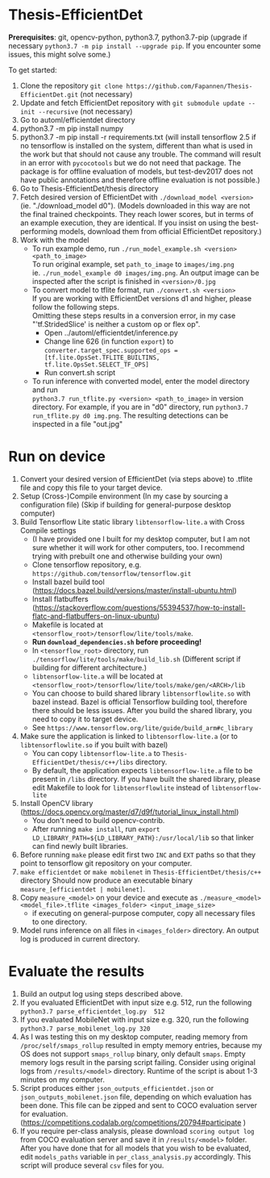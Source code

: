 # Thesis-EfficientDet

**Prerequisites**: git, opencv-python, python3.7, python3.7-pip (upgrade if necessary `python3.7 -m pip install --upgrade pip`. If you encounter some issues, this might solve some.)

To get started:
 
1) Clone the repository `git clone https://github.com/Fapannen/Thesis-EfficientDet.git` (not necessary)
2) Update and fetch EfficientDet repository with `git submodule update --init --recursive` (not necessary)
3) Go to automl/efficientdet directory
4) python3.7 -m pip install numpy
5) python3.7 -m pip install -r requirements.txt (will install tensorflow 2.5 if no tensorflow is installed on the system, different than what is used in the work but that should not cause any trouble. The command will result in an error with `pycocotools` but we do not need that package. The package is for offline evaluation of models, but test-dev2017 does not have public annotations and therefore offline evaluation is not possible.)
6) Go to Thesis-EfficientDet/thesis directory
6) Fetch desired version of EfficientDet with `./download_model <version>`  
   (ie. "./download_model d0"). (Models downloaded in this way are not the final trained checkpoints. They reach lower scores, but in terms of an example execution, they are identical. If you insist on using the best-performing models, download them from official EfficientDet repository.)
7) Work with the model  
    * To run example demo, run `./run_model_example.sh <version> <path_to_image>`  
        To run original example, set `path_to_image` to `images/img.png`  
        ie. `./run_model_example d0 images/img.png`.
        An output image can be inspected after the script is finished in `<version>/0.jpg`
    * To convert model to tflite format, run `./convert.sh <version>`  
      If you are working with EfficientDet versions d1 and higher, please follow the following steps.   
      Omitting these steps results in a conversion error, in my case "'tf.StridedSlice' is neither a custom op or flex op".  
      * Open ../automl/efficientdet/inference.py
      * Change line 626 (in function `export`) to  
      `converter.target_spec.supported_ops = [tf.lite.OpsSet.TFLITE_BUILTINS, tf.lite.OpsSet.SELECT_TF_OPS]`
      * Run convert.sh script  
    * To run inference with converted model, enter the model directory and run  
        `python3.7 run_tflite.py <version> <path_to_image>` in version directory. For example, if you are in "d0" directory, run `python3.7 run_tflite.py d0 img.png`. The resulting detections can be inspected in a file "out.jpg"  
        
# Run on device

1) Convert your desired version of EfficientDet (via steps above) to .tflite file and copy this file to your target device.
2) Setup (Cross-)Compile environment
   (In my case by sourcing a configuration file)
   (Skip if building for general-purpose desktop computer)
3) Build Tensorflow Lite static library `libtensorflow-lite.a` with Cross Compile settings
   * (I have provided one I built for my desktop computer, but I am not sure whether it will work for other computers, too. I recommend trying with prebuilt one and otherwise building your own)
   * Clone tensorflow repository, e.g. `https://github.com/tensorflow/tensorflow.git`
   * Install bazel build tool (https://docs.bazel.build/versions/master/install-ubuntu.html)
   * Install flatbuffers (https://stackoverflow.com/questions/55394537/how-to-install-flatc-and-flatbuffers-on-linux-ubuntu)
   * Makefile is located at `<tensorflow_root>/tensorflow/lite/tools/make`.
   * **Run `download_dependencies.sh` before proceeding!**
   * In `<tensorflow_root>` directory, run `./tensorflow/lite/tools/make/build_lib.sh` (Different script if building for different architecture.)
   * `libtensorflow-lite.a` will be located at `<tensorflow_root>/tensorflow/lite/tools/make/gen/<ARCH>/lib`  
   * You can choose to build shared library `libtensorflowlite.so` with bazel instead. Bazel is official Tensorflow building tool, therefore there should be less issues. After you build the shared library, you need to copy it to target device.  
   * See `https://www.tensorflow.org/lite/guide/build_arm#c_library`
4) Make sure the application is linked to `libtensorflow-lite.a` (or to `libtensorflowlite.so` if you built with bazel)
   * You can copy `libtensorflow-lite.a` to `Thesis-EfficientDet/thesis/c++/libs` directory.
   * By default, the application expects `libtensorflow-lite.a` file to be present in `/libs` directory. If you have built the shared library, please edit Makefile to look for `libtensorflowlite` instead of `libtensorflow-lite` 
5)  Install OpenCV library (https://docs.opencv.org/master/d7/d9f/tutorial_linux_install.html)
    * You don't need to build opencv-contrib.
    * After running `make install`, run `export LD_LIBRARY_PATH=${LD_LIBRARY_PATH}:/usr/local/lib` so that linker can find newly built libraries.
6) Before running `make` please edit first two `INC` and `EXT` paths so that they point to tensorflow git repository on your computer.
6) `make efficientdet` or `make mobilenet` in `Thesis-EfficientDet/thesis/c++` directory Should now produce an executable binary `measure_[efficientdet | mobilenet]`.
7) Copy `measure_<model>` on your device and execute as `./measure_<model> <model_file>.tflite <images_folder> <input_image_size>` 
   * if executing on general-purpose computer, copy all necessary files to one directory.
8) Model runs inference on all files in `<images_folder>` directory. An output log is produced in current directory.

# Evaluate the results

1) Build an output log using steps described above.
2) If you evaluated EfficientDet with input size e.g. 512, run the following `python3.7 parse_efficientdet_log.py  512`
3) If you evaluated MobileNet with input size e.g. 320, run the following `python3.7 parse_mobilenet_log.py 320` 
4) As I was testing this on my desktop computer, reading memory from `/proc/self/smaps_rollup` resulted in empty memory entries, because my OS does not support `smaps_rollup` binary, only default `smaps`. Empty memory logs result in the parsing script failing. Consider using original logs from `/results/<model>` directory. Runtime of the script is about 1-3 minutes on my computer.
5) Script produces either `json_outputs_efficientdet.json` or `json_outputs_mobilenet.json` file, depending on which evaluation has been done. This file can be zipped and sent to COCO evaluation server for evaluation. (https://competitions.codalab.org/competitions/20794#participate )
6) If you require per-class analysis, please download `scoring output log` from COCO evaluation server and save it in `/results/<model>` folder. After you have done that for all models that you wish to be evaluated, edit `models_paths` variable in `per_class_analysis.py` accordingly. This script will produce several `csv` files for you.
